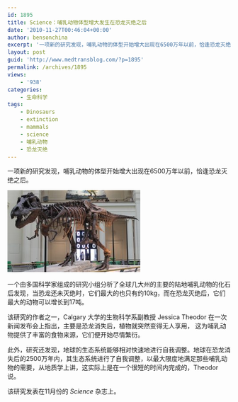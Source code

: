 ```yaml
---
id: 1895
title: Science：哺乳动物体型增大发生在恐龙灭绝之后
date: '2010-11-27T00:46:04+00:00'
author: bensonchina
excerpt: '一项新的研究发现，哺乳动物的体型开始增大出现在6500万年以前，恰逢恐龙灭绝之后。该研究发表在11月份的 Science 杂志上。'
layout: post
guid: 'http://www.medtransblog.com/?p=1895'
permalink: /archives/1895
views:
    - '938'
categories:
    - 生命科学
tags:
    - Dinosaurs
    - extinction
    - mammals
    - science
    - 哺乳动物
    - 恐龙灭绝
---
```


一项新的研究发现，哺乳动物的体型开始增大出现在6500万年以前，恰逢恐龙灭绝之后。

![](/assets/uploads/2010/11/Sues_skeleton-300x185.jpg)

一个由多国科学家组成的研究小组分析了全球几大州的主要的陆地哺乳动物的化石后发现，当恐龙还未灭绝时，它们最大的也只有约10kg，而在恐龙灭绝后，它们最大的动物可以增长到17吨。

该研究的作者之一，Calgary 大学的生物科学系副教授 Jessica Theodor 在一次新闻发布会上指出，主要是恐龙消失后，植物就突然变得无人享用， 这为哺乳动物提供了丰富的食物来源，它们便开始尽情繁衍。

此外，研究还发现，地球的生态系统能够相对快速地进行自我调整。地球在恐龙消失后的2500万年内，其生态系统进行了自我调整，以最大限度地满足那些哺乳动物的需要，从地质学上讲，这实际上是在一个很短的时间内完成的，Theodor说。

该研究发表在11月份的 *Science* 杂志上。